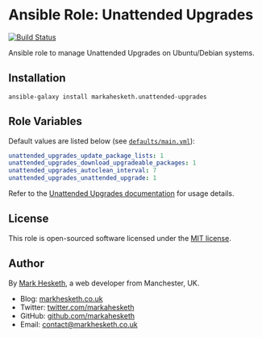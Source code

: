 # Ansible Role: Unattended Upgrades

[![Build Status](https://travis-ci.org/markahesketh/ansible-role-unattended-upgrades.svg?branch=master)](https://travis-ci.org/markahesketh/ansible-role-unattended-upgrades)

Ansible role to manage Unattended Upgrades on Ubuntu/Debian systems.

## Installation

```
ansible-galaxy install markahesketh.unattended-upgrades
```

## Role Variables

Default values are listed below (see [`defaults/main.yml`](defaults/main.yml)):

```yml
unattended_upgrades_update_package_lists: 1
unattended_upgrades_download_upgradeable_packages: 1
unattended_upgrades_autoclean_interval: 7
unattended_upgrades_unattended_upgrade: 1
```

Refer to the [Unattended Upgrades documentation](https://wiki.debian.org/UnattendedUpgrades) for usage details.

## License

This role is open-sourced software licensed under the [MIT license](http://opensource.org/licenses/MIT).

## Author

By [Mark Hesketh](https://www.markhesketh.co.uk/), a web developer from Manchester, UK.

* Blog: [markhesketh.co.uk](https://www.markhesketh.co.uk/)
* Twitter: [twitter.com/markahesketh](https://www.twitter.com/markahesketh/)
* GitHub: [github.com/markahesketh](http://www.github.com/heskethm/)
* Email: [contact@markhesketh.co.uk](mailto:contact@markhesketh.co.uk)
